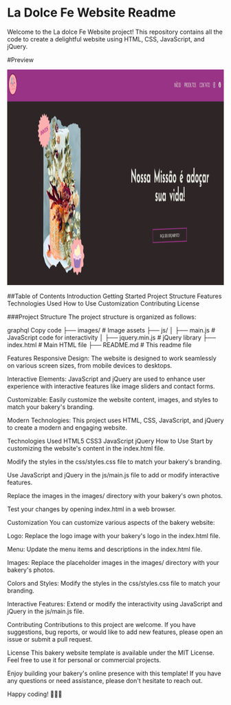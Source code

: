 # La Dolce Fe Website Readme

Welcome to the La dolce Fe Website project! This repository contains all the code to create a delightful website using HTML, CSS, JavaScript, and jQuery.

#Preview

<img src="https://github.com/sergiodosreis/ladolcefe/blob/main/preview.png" height="500"/>

##Table of Contents
Introduction
Getting Started
Project Structure
Features
Technologies Used
How to Use
Customization
Contributing
License

###Project Structure
The project structure is organized as follows:

graphql
Copy code
├── images/ # Image assets
├── js/
│ ├── main.js # JavaScript code for interactivity
│ ├──
jquery.min.js # jQuery library
├── index.html # Main HTML file
├── README.md # This readme file

Features
Responsive Design: The website is designed to work seamlessly on various screen sizes, from mobile devices to desktops.

Interactive Elements: JavaScript and jQuery are used to enhance user experience with interactive features like image sliders and contact forms.

Customizable: Easily customize the website content, images, and styles to match your bakery's branding.

Modern Technologies: This project uses HTML, CSS, JavaScript, and jQuery to create a modern and engaging website.

Technologies Used
HTML5
CSS3
JavaScript
jQuery
How to Use
Start by customizing the website's content in the index.html file.

Modify the styles in the css/styles.css file to match your bakery's branding.

Use JavaScript and jQuery in the js/main.js file to add or modify interactive features.

Replace the images in the images/ directory with your bakery's own photos.

Test your changes by opening index.html in a web browser.

Customization
You can customize various aspects of the bakery website:

Logo: Replace the logo image with your bakery's logo in the index.html file.

Menu: Update the menu items and descriptions in the index.html file.

Images: Replace the placeholder images in the images/ directory with your bakery's photos.

Colors and Styles: Modify the styles in the css/styles.css file to match your branding.

Interactive Features: Extend or modify the interactivity using JavaScript and jQuery in the js/main.js file.

Contributing
Contributions to this project are welcome. If you have suggestions, bug reports, or would like to add new features, please open an issue or submit a pull request.

License
This bakery website template is available under the MIT License. Feel free to use it for personal or commercial projects.

Enjoy building your bakery's online presence with this template! If you have any questions or need assistance, please don't hesitate to reach out.

Happy coding! 🍰🍪🥖
